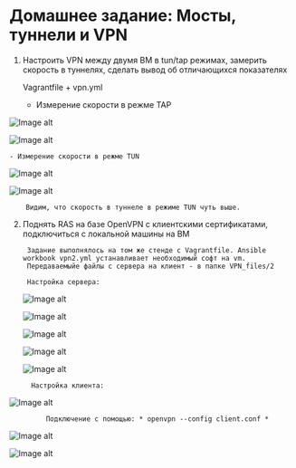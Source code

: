 # Домашнее задание:  Мосты, туннели и VPN


1. Настроить VPN между двумя ВМ в tun/tap режимах, замерить скорость в туннелях, сделать вывод об отличающихся показателях

   Vagrantfile + vpn.yml

    - Измерение скорости в режме TAP

![Image alt](https://github.com/AlexndrVakulenko/homework23/blob/main/01_Server_%D1%81%D0%BA%D0%BE%D1%80%D0%BE%D1%81%D1%82%D1%8C%20%D0%B2%20%D1%82%D1%83%D0%BD%D0%BD%D0%B5%D0%BB%D0%B5_%D1%80%D0%B5%D0%B6%D0%B8%D0%BC_TAP.png)

![Image alt](https://github.com/AlexndrVakulenko/homework23/blob/main/03_Client_%D1%81%D0%BA%D0%BE%D1%80%D0%BE%D1%81%D1%82%D1%8C%20%D0%B2%20%D1%82%D1%83%D0%BD%D0%BD%D0%B5%D0%BB%D0%B5_%D1%80%D0%B5%D0%B6%D0%B8%D0%BC_TAP.png)

    - Измерение скорости в режме TUN

![Image alt](https://github.com/AlexndrVakulenko/homework23/blob/main/02_Server_%D1%81%D0%BA%D0%BE%D1%80%D0%BE%D1%81%D1%82%D1%8C%20%D0%B2%20%D1%82%D1%83%D0%BD%D0%BD%D0%B5%D0%BB%D0%B5_%D1%80%D0%B5%D0%B6%D0%B8%D0%BC_TUN.png)

![Image alt](https://github.com/AlexndrVakulenko/homework23/blob/main/04_Client_%D1%81%D0%BA%D0%BE%D1%80%D0%BE%D1%81%D1%82%D1%8C%20%D0%B2%20%D1%82%D1%83%D0%BD%D0%BD%D0%B5%D0%BB%D0%B5_%D1%80%D0%B5%D0%B6%D0%B8%D0%BC_TUN.png)

        Видим, что скорость в туннеле в режиме TUN чуть выше.




2. Поднять RAS на базе OpenVPN с клиентскими сертификатами, подключиться с локальной машины на ВМ

        Задание выполнялось на том же стенде с Vagrantfile. Ansible workbook vpn2.yml устанавливает необходимый софт на vm.
        Передаваемыйе файлы с сервера на клиент - в папке VPN_files/2

        Настройка сервера:
   
   ![Image alt](https://github.com/AlexndrVakulenko/homework23/blob/main/05_RAS_%D0%BD%D0%B0%D1%81%D1%82%D1%80%D0%BE%D0%B9%D0%BA%D0%B0_%D1%81%D0%B5%D1%80%D0%B2%D0%B5%D1%80%D0%B01.png)

   ![Image alt](https://github.com/AlexndrVakulenko/homework23/blob/main/06_RAS_%D0%BD%D0%B0%D1%81%D1%82%D1%80%D0%BE%D0%B9%D0%BA%D0%B0_%D1%81%D0%B5%D1%80%D0%B2%D0%B5%D1%80%D0%B02.png)

   ![Image alt](https://github.com/AlexndrVakulenko/homework23/blob/main/07_RAS_%D0%BD%D0%B0%D1%81%D1%82%D1%80%D0%BE%D0%B9%D0%BA%D0%B0_%D1%81%D0%B5%D1%80%D0%B2%D0%B5%D1%80%D0%B03.png)

   ![Image alt](https://github.com/AlexndrVakulenko/homework23/blob/main/08_RAS_%D0%BD%D0%B0%D1%81%D1%82%D1%80%D0%BE%D0%B9%D0%BA%D0%B0_%D1%81%D0%B5%D1%80%D0%B2%D0%B5%D1%80%D0%B04.png)

   ![Image alt](https://github.com/AlexndrVakulenko/homework23/blob/main/09_RAS_%D0%BD%D0%B0%D1%81%D1%82%D1%80%D0%BE%D0%B9%D0%BA%D0%B0_%D1%81%D0%B5%D1%80%D0%B2%D0%B5%D1%80%D0%B05.png)

         Настройка клиента:

  ![Image alt]( https://github.com/AlexndrVakulenko/homework23/blob/main/10_RAS_%D0%BD%D0%B0%D1%81%D1%82%D1%80%D0%BE%D0%B9%D0%BA%D0%B0_%D0%BA%D0%BB%D0%B8%D0%B5%D0%BD%D1%82%D0%B02.png)


             Подключение с помощью: * openvpn --config client.conf *

  ![Image alt]( https://github.com/AlexndrVakulenko/homework23/blob/main/11_RAS_%D0%A1%D0%B5%D1%81%D1%81%D0%B8%D1%8F_openVPN.png)

  ![Image alt](https://github.com/AlexndrVakulenko/homework23/blob/main/12_%D1%81%D0%B5%D1%82%D1%8C_%D1%82%D1%83%D0%BD%D0%BD%D0%B5%D0%BB%D1%8F.png)
